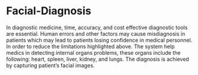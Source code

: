 # Facial-Diagnosis
In diagnostic medicine, time, accuracy, and cost effective diagnostic tools are essential. Human errors and other factors may cause misdiagnosis in patients which may lead to patients losing confidence in medical personnel.
In order to reduce the limitations highlighted above. The system help medics in detecting internal organs problems, these organs include the following: heart, spleen, liver, kidney, and lungs. The diagnosis is achieved by capturing patient’s facial images.
